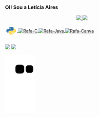 ### Oi! Sou a Letícia Aires

<div align="center">
  <a href="https://github.com/LeticiaAires">
  <img height="160em" src="https://github-readme-stats.vercel.app/api?username=LeticiaAires&show_icons=true&theme=radical&include_all_commits=true&count_private=true"/>
  <img height="160em" src="https://github-readme-stats.vercel.app/api/top-langs/?username=LeticiaAires&layout=compact&langs_count=7&theme=radical"/>
</div>
  
  <div style="display: inline_block"><br>
  <img align="center" alt="Rafa-Python" height="30" width="40" src="https://raw.githubusercontent.com/devicons/devicon/master/icons/python/python-original.svg">
  <img align="center" alt="Rafa-C" height="30" width="40" src="https://cdn.jsdelivr.net/gh/devicons/devicon/icons/c/c-original.svg" />
  <img align="center" alt="Rafa-Java" height="30" width="40" src="https://cdn.jsdelivr.net/gh/devicons/devicon/icons/java/java-original.svg" />
  <img align="center" alt="Rafa-Canva" height="30" width="40" src="https://cdn.jsdelivr.net/gh/devicons/devicon/icons/canva/canva-original.svg" />
</div>
  
  ##
  
<div>
  
  
  <a href="https://www.instagram.com/ttuce_/" target="_blank"><img src="https://img.shields.io/badge/-Instagram-%23E4405F?style=for-the-badge&logo=instagram&logoColor=pink" target="_blank"></a>
  <a href = "mailto:leticia.assuncao.aires@gmail.com"><img src="https://img.shields.io/badge/-Gmail-%23333?style=for-the-badge&logo=gmail&logoColor=pink" target="_blank"></a>
  
  ![Snake animation](https://github.com/LeticiaAires/LeticiaAires/blob/output/github-contribution-grid-snake.svg)
